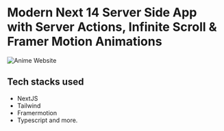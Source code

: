 # Modern Next 14 Server Side App with Server Actions, Infinite Scroll & Framer Motion Animations

![Anime Website](https://i.ibb.co/MG1nbqt/YT-Thumbnails-2.png)

## Tech stacks used

- NextJS
- Tailwind
- Framermotion
- Typescript and more.
